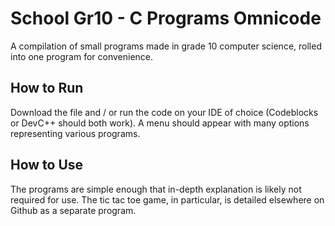 # School Gr10 - C Programs Omnicode

A compilation of small programs made in grade 10 computer science, rolled into one program for convenience.

## How to Run

Download the file and / or run the code on your IDE of choice (Codeblocks or DevC++ should both work). A menu should appear with many options representing various programs.

## How to Use

The programs are simple enough that in-depth explanation is likely not required for use. The tic tac toe game, in particular, is detailed elsewhere on Github as a separate program.
